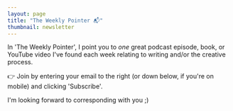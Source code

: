 ```yaml
---
layout: page
title: "The Weekly Pointer 📬"
thumbnail: newsletter
---
```


In 'The Weekly Pointer', I point you to *one* great podcast episode, book, or YouTube video I've found each week relating to writing and/or the creative process.

👉 Join by entering your email to the right (or down below, if you're on mobile) and clicking 'Subscribe'.

I'm looking forward to corresponding with you ;)
